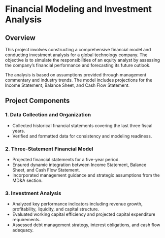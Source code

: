 # Financial Modeling and Investment Analysis

## Overview
This project involves constructing a comprehensive financial model and conducting investment analysis for a global technology company. The objective is to simulate the responsibilities of an equity analyst by assessing the company’s financial performance and forecasting its future outlook.

The analysis is based on assumptions provided through management commentary and industry trends. The model includes projections for the Income Statement, Balance Sheet, and Cash Flow Statement.

## Project Components

### 1. Data Collection and Organization
- Collected historical financial statements covering the last three fiscal years.
- Verified and formatted data for consistency and modeling readiness.

### 2. Three-Statement Financial Model
- Projected financial statements for a five-year period.
- Ensured dynamic integration between Income Statement, Balance Sheet, and Cash Flow Statement.
- Incorporated management guidance and strategic assumptions from the MD&A section.

### 3. Investment Analysis
- Analyzed key performance indicators including revenue growth, profitability, liquidity, and capital structure.
- Evaluated working capital efficiency and projected capital expenditure requirements.
- Assessed debt management strategy, interest obligations, and cash flow adequacy.
